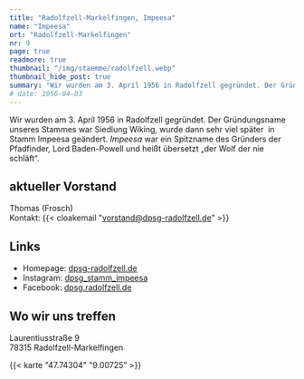 ```yaml
---
title: "Radolfzell-Markelfingen, Impeesa"
name: "Impeesa"
ort: "Radolfzell-Markelfingen"
nr: 9
page: true
readmore: true
thumbnail: "/img/staemme/radolfzell.webp"
thumbnail_hide_post: true
summary: "Wir wurden am 3. April 1956 in Radolfzell gegründet. Der Gründungsname unseres Stammes war Siedlung Wiking, wurde dann sehr viel später  in Stamm Impeesa geändert. _Impeesa_ war ein Spitzname des Gründers der Pfadfinder, Lord Baden-Powell und heißt übersetzt „der Wolf der nie schläft“. Aktueller Vorstand: Thomas (Frosch) | Homepage: dpsg-radolfzell.de | Instagram: dpsg_stamm_impeesa | Facebook: dpsg.radolfzell.de"
# date: 1956-04-03
---
```


Wir wurden am 3. April 1956 in Radolfzell gegründet. Der Gründungsname unseres Stammes war Siedlung Wiking, wurde dann sehr viel später  in Stamm Impeesa geändert. _Impeesa_ war ein Spitzname des Gründers der Pfadfinder, Lord Baden-Powell und heißt übersetzt „der Wolf der nie schläft“.

## aktueller Vorstand

Thomas (Frosch)  
Kontakt: {{< cloakemail "vorstand@dpsg-radolfzell.de" >}}

## Links

* Homepage: [dpsg-radolfzell.de](https://dpsg-radolfzell.de/)
* Instagram: [dpsg_stamm_impeesa](https://www.instagram.com/dpsg_stamm_impeesa/)
* Facebook: [dpsg.radolfzell.de](https://www.facebook.com/dpsg.radolfzell.de/)

## Wo wir uns treffen

Laurentiusstraße 9  
78315 Radolfzell-Markelfingen

{{< karte "47.74304" "9.00725" >}}
